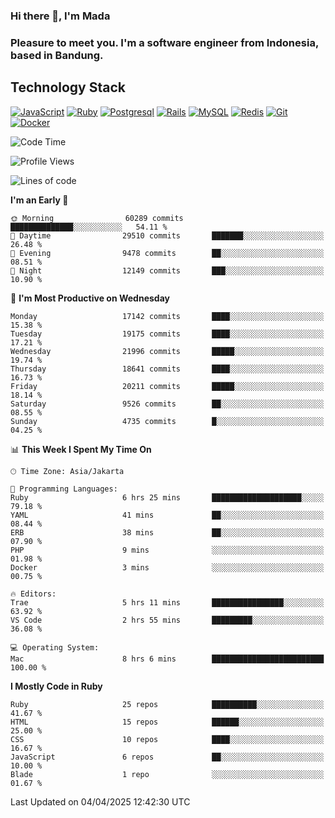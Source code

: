 ### Hi there 👋, I'm Mada
### Pleasure to meet you. I'm a software engineer from Indonesia, based in Bandung.

## Technology Stack

[![JavaScript](https://img.shields.io/badge/-JavaScript-%23F7DF1C?style=flat-square&logo=javascript&logoColor=000000&labelColor=%23F7DF1C&color=%23FFCE5A)](https://www.javascript.com/)
[![Ruby](https://img.shields.io/badge/Ruby-CC342D?style=flat-square&logo=ruby&logoColor=white)](https://www.ruby-lang.org/en/)
[![Postgresql](https://img.shields.io/badge/PostgreSQL-316192?style=flat-square&logo=postgresql&logoColor=ffffff)](https://www.postgresql.org/)
[![Rails](https://img.shields.io/badge/Ruby_on_Rails-CC0000?style=flat-square&logo=ruby-on-rails&logoColor=white)](https://rubyonrails.org/)
[![MySQL](https://img.shields.io/badge/-MySQL-4479A1?style=flat-square&logo=MySQL&logoColor=ffffff)](https://www.mysql.com/)
[![Redis](https://img.shields.io/badge/-Redis-DC382D?style=flat-square&logo=Redis&logoColor=ffffff)](https://redis.io/)
[![Git](https://img.shields.io/badge/-Git-%23F05032?style=flat-square&logo=git&logoColor=%23ffffff)](https://git-scm.com/)
[![Docker](https://img.shields.io/badge/-Docker-2496ED?style=flat-square&logo=docker&logoColor=ffffff)](https://www.docker.com/)
<!--
**madaarya/madaarya** is a ✨ _special_ ✨ repository because its `README.md` (this file) appears on your GitHub profile.

Here are some ideas to get you started:

- 🔭 I’m currently working on ...
- 🌱 I’m currently learning ...
- 👯 I’m looking to collaborate on ...
- 🤔 I’m looking for help with ...
- 💬 Ask me about ...
- 📫 How to reach me: ...
- 😄 Pronouns: ...
- ⚡ Fun fact: ...
-->
<!--START_SECTION:waka-->
![Code Time](http://img.shields.io/badge/Code%20Time-7%2C179%20hrs%2044%20mins-blue)

![Profile Views](http://img.shields.io/badge/Profile%20Views-0-blue)

![Lines of code](https://img.shields.io/badge/From%20Hello%20World%20I%27ve%20Written-49.9%20million%20lines%20of%20code-blue)

**I'm an Early 🐤** 

```text
🌞 Morning                60289 commits       ██████████████░░░░░░░░░░░   54.11 % 
🌆 Daytime                29510 commits       ███████░░░░░░░░░░░░░░░░░░   26.48 % 
🌃 Evening                9478 commits        ██░░░░░░░░░░░░░░░░░░░░░░░   08.51 % 
🌙 Night                  12149 commits       ███░░░░░░░░░░░░░░░░░░░░░░   10.90 % 
```
📅 **I'm Most Productive on Wednesday** 

```text
Monday                   17142 commits       ████░░░░░░░░░░░░░░░░░░░░░   15.38 % 
Tuesday                  19175 commits       ████░░░░░░░░░░░░░░░░░░░░░   17.21 % 
Wednesday                21996 commits       █████░░░░░░░░░░░░░░░░░░░░   19.74 % 
Thursday                 18641 commits       ████░░░░░░░░░░░░░░░░░░░░░   16.73 % 
Friday                   20211 commits       █████░░░░░░░░░░░░░░░░░░░░   18.14 % 
Saturday                 9526 commits        ██░░░░░░░░░░░░░░░░░░░░░░░   08.55 % 
Sunday                   4735 commits        █░░░░░░░░░░░░░░░░░░░░░░░░   04.25 % 
```


📊 **This Week I Spent My Time On** 

```text
🕑︎ Time Zone: Asia/Jakarta

💬 Programming Languages: 
Ruby                     6 hrs 25 mins       ████████████████████░░░░░   79.18 % 
YAML                     41 mins             ██░░░░░░░░░░░░░░░░░░░░░░░   08.44 % 
ERB                      38 mins             ██░░░░░░░░░░░░░░░░░░░░░░░   07.90 % 
PHP                      9 mins              ░░░░░░░░░░░░░░░░░░░░░░░░░   01.98 % 
Docker                   3 mins              ░░░░░░░░░░░░░░░░░░░░░░░░░   00.75 % 

🔥 Editors: 
Trae                     5 hrs 11 mins       ████████████████░░░░░░░░░   63.92 % 
VS Code                  2 hrs 55 mins       █████████░░░░░░░░░░░░░░░░   36.08 % 

💻 Operating System: 
Mac                      8 hrs 6 mins        █████████████████████████   100.00 % 
```

**I Mostly Code in Ruby** 

```text
Ruby                     25 repos            ██████████░░░░░░░░░░░░░░░   41.67 % 
HTML                     15 repos            ██████░░░░░░░░░░░░░░░░░░░   25.00 % 
CSS                      10 repos            ████░░░░░░░░░░░░░░░░░░░░░   16.67 % 
JavaScript               6 repos             ██░░░░░░░░░░░░░░░░░░░░░░░   10.00 % 
Blade                    1 repo              ░░░░░░░░░░░░░░░░░░░░░░░░░   01.67 % 
```




 Last Updated on 04/04/2025 12:42:30 UTC
<!--END_SECTION:waka-->
